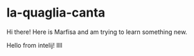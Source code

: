 # la-quaglia-canta

Hi there! Here is Marfisa and am trying to learn something new.

Hello from intelij!
llll
